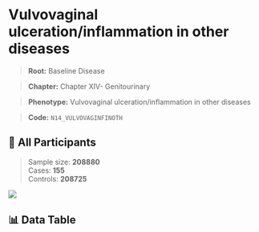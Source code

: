 # Vulvovaginal ulceration/inflammation in other diseases

> **Root:** Baseline Disease  

> **Chapter:** Chapter XIV- Genitourinary  

> **Phenotype:** Vulvovaginal ulceration/inflammation in other diseases  

> **Code:** `N14_VULVOVAGINFINOTH`

## 🧪 All Participants  
> Sample size: **208880**  
> Cases: **155**  
> Controls: **208725**
<img src="/Sensitive/Figures/ALL/Incidence/N14_VULVOVAGINFINOTH.png"/>

## 📊 Data Table
<CsvTableMRF src="/Sensitive/Data/ALL/Incidence/COX_N14_VULVOVAGINFINOTH.csv"/>

